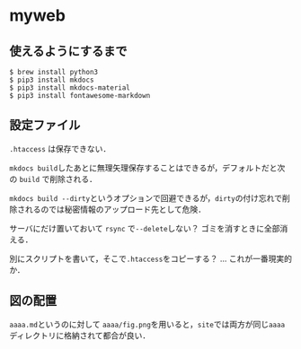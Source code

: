 # myweb

## 使えるようにするまで
```
$ brew install python3
$ pip3 install mkdocs
$ pip3 install mkdocs-material
$ pip3 install fontawesome-markdown
```

## 設定ファイル
`.htaccess` は保存できない．

`mkdocs build`したあとに無理矢理保存することはできるが，デフォルトだと次の `build` で削除される．

`mkdocs build --dirty`というオプションで回避できるが，`dirty`の付け忘れで削除されるのでは秘密情報のアップロード先として危険．

サーバにだけ置いておいて `rsync` で`--delete`しない？
ゴミを消すときに全部消える．

別にスクリプトを書いて，そこで`.htaccess`をコピーする？
... これが一番現実的か．

## 図の配置

`aaaa.md`というのに対して
`aaaa/fig.png`を用いると，`site`では両方が同じ`aaaa`ディレクトリに格納されて都合が良い．

